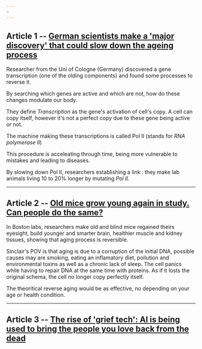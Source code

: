 ```yaml
---
~
---
```


## Article 1 -- [German scientists make a 'major discovery' that could slow down the ageing process](https://www.euronews.com/health/2023/08/26/german-scientists-make-a-major-discovery-that-could-slow-down-the-ageing-process)

Researcher from the Uni of Cologne (Germany) discovered a gene transcription (one of the olding components) and found some processes to reverse it.

By searching which genes are active and which are not, how do these changes modulate our body.

They define _Transcription_ as the gene's activation of cell's copy. A cell can copy itself, however it's not a perfect copy due to these gene being active or not.

The machine making these transcriptions is called Pol II (stands for _RNA polymerase II_)

This procedure is acceleating through time, being more vulnerable to mistakes and leading to diseases.

By slowing down Pol II, researchers establishing a link : they make lab animals living 10 to 20% longer by mutating _Pol II_.

______
## Article 2 -- [Old mice grow young again in study. Can people do the same?](https://edition.cnn.com/2023/01/12/health/reversing-aging-scn-wellness/index.html)

In Boston labs, researchers make old and blind mice regained theirs eyesight, build younger and smarter brain, healthier muscle and kidney tissues, showing that aging process is reversible.

Sinclair's POV is that aging is due to a corruption of the initial DNA, possible causes may are smoking, eating an inflamatory diet, pollution and environmental toxins as well as a chronic lack of sleep. The cell panics while having to repair DNA at the same time with proteins. As if it losts the original schema, the cell no longer copy perfectly itself.

The theoritical reverse aging would be as effective, no depending on your age or health condition.


____
## Article 3 -- [The rise of 'grief tech': AI is being used to bring the people you love back from the dead](https://www.euronews.com/next/2023/03/12/the-rise-of-grief-tech-ai-is-being-used-to-bring-the-people-you-love-back-from-the-dead)


